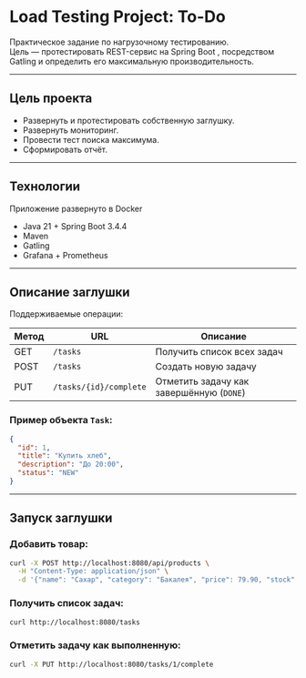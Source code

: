 # Load Testing Project: To-Do 

Практическое задание по нагрузочному тестированию.  
Цель — протестировать REST-сервис на Spring Boot , посредством Gatling и определить его максимальную производительность.

---

##  Цель проекта

- Развернуть и протестировать собственную заглушку.
- Развернуть мониторинг.
- Провести тест поиска максимума.
- Сформировать отчёт.

---

##  Технологии
Приложение развернуто в Docker
- Java 21 + Spring Boot 3.4.4
- Maven
- Gatling 
- Grafana + Prometheus 

---

## Описание заглушки
Поддерживаемые операции:

| Метод | URL                          | Описание                                 |
|-------|------------------------------|------------------------------------------|
| GET   | `/tasks`                     | Получить список всех задач               |
| POST  | `/tasks`                     | Создать новую задачу                     |
| PUT   | `/tasks/{id}/complete`       | Отметить задачу как завершённую (`DONE`) |

### Пример объекта `Task`:

```json
{
  "id": 1,
  "title": "Купить хлеб",
  "description": "До 20:00",
  "status": "NEW"
}
```
---

## Запуск заглушки
### Добавить товар:

```bash
curl -X POST http://localhost:8080/api/products \
  -H "Content-Type: application/json" \
  -d '{"name": "Сахар", "category": "Бакалея", "price": 79.90, "stock": 25}'
```
### Получить список задач:

```bash
curl http://localhost:8080/tasks
```
### Отметить задачу как выполненную:

```bash
curl -X PUT http://localhost:8080/tasks/1/complete
```
